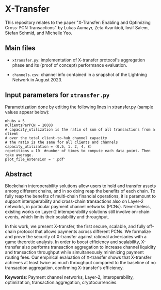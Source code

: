 # X-Transfer
This repository relates to the paper "X-Transfer: Enabling and Optimizing Cross-PCN Transactions"
by 
Lukas Aumayr, Zeta Avarikioti, Iosif Salem, Stefan Schmid, and Michelle Yeo.


## Main files
* ```xtransfer.py```: implementation of X-transfer protocol's aggregation phase 
and its (proof of concept) performance evaluation.

* ```channels.csv```: channel info contained in a 
snapshot of the Lightning Network in August 2023.

## Input parameters for ```xtransfer.py```
Parametrization done by editing the following lines in xtransfer.py (sample values appear below):

```
nhubs = 5
nClientsPerPCN = 10000
# capacity_utilization is the ratio of sum of all transactions from a client 
# over the total client-to-hub channel capacity
# the ratio is the same for all clients and channels 
capacity_utilization = (0.5, 1, 2, 4, 8)
repetitions = 10  #number of times to compute each data point. Then take average.
plot_file_extension = '.pdf'
```

## Abstract
Blockchain interoperability solutions allow users to hold and transfer assets among different chains, and in so doing reap the benefits of each chain. To fully reap the benefits of multi-chain financial operations, it is paramount to support interoperability and cross-chain transactions also on Layer-2 networks, in particular payment channel networks (PCNs). Nevertheless, existing works on Layer-2 interoperability solutions still involve on-chain events, which limits their scalability and throughput. 

In this work, we present X-transfer, the first secure, scalable, and fully off-chain protocol that allows payments across different PCNs. We formalize and prove the security of X-transfer against rational adversaries with a game theoretic analysis. In order to boost efficiency and scalability, X-transfer also performs transaction aggregation to increase channel liquidity and transaction throughput while simultaneously minimizing payment routing fees. Our empirical evaluation of X-transfer shows that X-transfer achieves at least twice as much throughput compared to the baseline of no transaction aggregation, confirming X-transfer's efficiency.

**Keywords**: Payment channel networks, Layer-2, interoperability, optimization, transaction aggregation, cryptocurrencies

